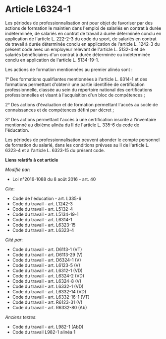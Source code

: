 # Article L6324-1

Les périodes de professionnalisation ont pour objet de favoriser par des actions de formation le maintien dans l'emploi de
salariés en contrat à durée indéterminée, de salariés en contrat de travail à durée déterminée conclu en application de
l'article L. 222-2-3 du code du sport, de salariés en contrat de travail à durée déterminée conclu en application de
l'article L. 1242-3 du présent code avec un employeur relevant de l'article L. 5132-4 et de salariés bénéficiaires d'un
contrat à durée déterminée ou indéterminée conclu en application de l'article L. 5134-19-1. 

Les actions de formation mentionnées au premier alinéa sont : 

1° Des formations qualifiantes mentionnées à l'article L. 6314-1 et des formations permettant d'obtenir une partie identifiée
de certification professionnelle, classée au sein du répertoire national des certifications professionnelles et visant à
l'acquisition d'un bloc de compétences ; 

2° Des actions d'évaluation et de formation permettant l'accès au socle de connaissances et de compétences défini par
décret ; 

3° Des actions permettant l'accès à une certification inscrite à l'inventaire mentionné au dixième alinéa du II de l'article
L. 335-6 du code de l'éducation. 

Les périodes de professionnalisation peuvent abonder le compte personnel de formation du salarié, dans les conditions prévues
au II de l'article L. 6323-4 et à l'article L. 6323-15 du présent code.

**Liens relatifs à cet article**

_Modifié par_:

  - Loi n°2016-1088 du 8 août 2016 - art. 40

_Cite_:

  - Code de l'éducation - art. L335-6
  - Code du travail - art. L1242-3
  - Code du travail - art. L5132-4
  - Code du travail - art. L5134-19-1
  - Code du travail - art. L6314-1
  - Code du travail - art. L6323-15
  - Code du travail - art. L6323-4

_Cité par_:

  - Code du travail - art. D6113-1 (VT)
  - Code du travail - art. D6113-29 (V)
  - Code du travail - art. D6324-1 (V)
  - Code du travail - art. L6123-5 (V)
  - Code du travail - art. L6312-1 (VD)
  - Code du travail - art. L6324-2 (VD)
  - Code du travail - art. L6324-8 (V)
  - Code du travail - art. L6332-1 (VD)
  - Code du travail - art. L6332-14 (VD)
  - Code du travail - art. L6332-16-1 (VT)
  - Code du travail - art. R6123-31 (V)
  - Code du travail - art. R6332-80 (Ab)

_Anciens textes_:

  - Code du travail - art. L982-1 (AbD)
  - Code du travail L982-1 alinéa 1
